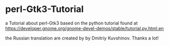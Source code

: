 # perl-Gtk3-Tutorial
a Tutorial about perl-Gtk3 based on the python tutorial found at https://developer.gnome.org/gnome-devel-demos/stable/tutorial.py.html.en

the Russian translation are created by by Dmitriy Kuvshinov. Thanks a lot!
